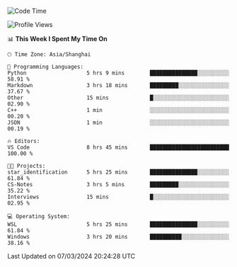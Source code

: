 <!--START_SECTION:waka-->
![Code Time](http://img.shields.io/badge/Code%20Time-1%2C528%20hrs%207%20mins-blue)

![Profile Views](http://img.shields.io/badge/Profile%20Views-0-blue)

📊 **This Week I Spent My Time On** 

```text
🕑︎ Time Zone: Asia/Shanghai

💬 Programming Languages: 
Python                   5 hrs 9 mins        ███████████████░░░░░░░░░░   58.91 % 
Markdown                 3 hrs 18 mins       █████████░░░░░░░░░░░░░░░░   37.67 % 
Other                    15 mins             █░░░░░░░░░░░░░░░░░░░░░░░░   02.90 % 
C++                      1 min               ░░░░░░░░░░░░░░░░░░░░░░░░░   00.20 % 
JSON                     1 min               ░░░░░░░░░░░░░░░░░░░░░░░░░   00.19 % 

🔥 Editors: 
VS Code                  8 hrs 45 mins       █████████████████████████   100.00 % 

🐱‍💻 Projects: 
star_identification      5 hrs 25 mins       ███████████████░░░░░░░░░░   61.84 % 
CS-Notes                 3 hrs 5 mins        █████████░░░░░░░░░░░░░░░░   35.22 % 
Interviews               15 mins             █░░░░░░░░░░░░░░░░░░░░░░░░   02.95 % 

💻 Operating System: 
WSL                      5 hrs 25 mins       ███████████████░░░░░░░░░░   61.84 % 
Windows                  3 hrs 20 mins       ██████████░░░░░░░░░░░░░░░   38.16 % 
```


 Last Updated on 07/03/2024 20:24:28 UTC
<!--END_SECTION:waka-->